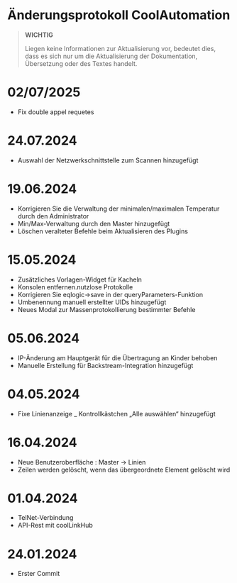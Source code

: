 # Änderungsprotokoll CoolAutomation


>**WICHTIG**
>
>Liegen keine Informationen zur Aktualisierung vor, bedeutet dies, dass es sich nur um die Aktualisierung der Dokumentation, Übersetzung oder des Textes handelt.


# 02/07/2025
- Fix double appel requetes

# 24.07.2024
- Auswahl der Netzwerkschnittstelle zum Scannen hinzugefügt

# 19.06.2024

- Korrigieren Sie die Verwaltung der minimalen/maximalen Temperatur durch den Administrator
- Min/Max-Verwaltung durch den Master hinzugefügt
- Löschen veralteter Befehle beim Aktualisieren des Plugins


# 15.05.2024

- Zusätzliches Vorlagen-Widget für Kacheln
- Konsolen entfernen.nutzlose Protokolle
- Korrigieren Sie eqlogic->save in der queryParameters-Funktion
- Umbenennung manuell erstellter UIDs hinzugefügt
- Neues Modal zur Massenprotokollierung bestimmter Befehle


# 05.06.2024

- IP-Änderung am Hauptgerät für die Übertragung an Kinder behoben
- Manuelle Erstellung für Backstream-Integration hinzugefügt

# 04.05.2024

- Fixe Linienanzeige
_ Kontrollkästchen „Alle auswählen“ hinzugefügt

# 16.04.2024

- Neue Benutzeroberfläche :  Master -> Linien
- Zeilen werden gelöscht, wenn das übergeordnete Element gelöscht wird


# 01.04.2024

- TelNet-Verbindung
- API-Rest mit coolLinkHub

# 24.01.2024

- Erster Commit

